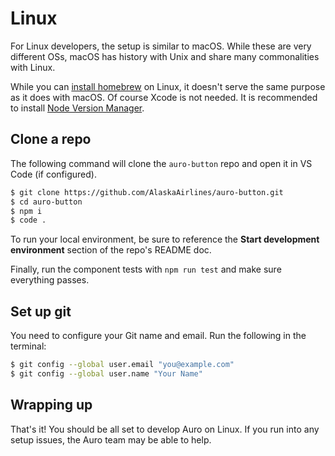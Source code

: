 # Linux

For Linux developers, the setup is similar to macOS. While these are very different OSs, macOS has history with Unix and share many commonalities with Linux.

While you can [install homebrew](https://docs.brew.sh/Homebrew-on-Linux) on Linux, it doesn't serve the same purpose as it does with macOS. Of course Xcode is not needed. It is recommended to install [Node Version Manager](https://github.com/nvm-sh/nvm#installing-and-updating).

## Clone a repo

The following command will clone the `auro-button` repo and open it in VS Code (if configured).

```sh
$ git clone https://github.com/AlaskaAirlines/auro-button.git
$ cd auro-button
$ npm i
$ code .
```

To run your local environment, be sure to reference the **Start development environment** section of the repo's README doc.

Finally, run the component tests with `npm run test` and make sure everything passes.

## Set up git

You need to configure your Git name and email. Run the following in the terminal:

```sh
$ git config --global user.email "you@example.com"
$ git config --global user.name "Your Name"
```

## Wrapping up

That's it! You should be all set to develop Auro on Linux. If you run into any setup issues, the Auro team may be able to help.

